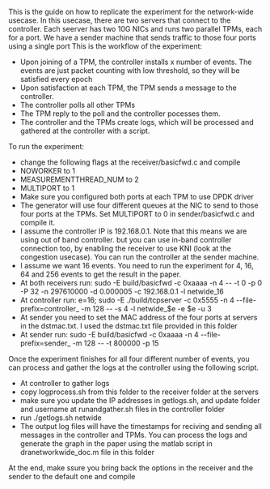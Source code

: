 This is the guide on how to replicate the experiment for the network-wide usecase.
In this usecase, there are two servers that connect to the controller.
Each seerver has two 10G NICs and runs two parallel TPMs, each for a port.
We have a sender machine that sends traffic to those four ports using a single port
This is the workflow of the experiment:
- Upon joining of a TPM, the controller installs x number of events. The events are just packet counting with low threshold, so they will be satisfied every epoch
- Upon satisfaction at each TPM, the TPM sends a message to the controller.
- The controller polls all other TPMs
- The TPM reply to the poll and the controller pocesses them. 
- The controller and the TPMs create logs, which will be processed and gathered at the controller with a script.

To run the experiment:
- change the following flags at the receiver/basicfwd.c and compile
 - NOWORKER to 1
 - MEASUREMENTTHREAD_NUM to 2
 - MULTIPORT to 1
- Make sure you configured both ports at each TPM to use DPDK driver
- The generator will use four different queues at the NIC to send to those four ports at the TPMs. Set MULTIPORT to 0 in sender/basicfwd.c and compile it.
- I assume the controller IP is 192.168.0.1. Note that this means we are using out of band controller. but you can use in-band controller connection too, by enabling the receiver to use KNI (look at the congestion usecase). You can run the controller at the sender machine.
- I assume we want 16 events. You need to run the experiment for 4, 16, 64 and 256 events to get the result in the paper.
- At both receivers run:  sudo -E build/basicfwd -c 0xaaaa -n 4 -- -t 0 -p 0 -P 32 -n 297610000 -d 0.000005 -c 192.168.0.1 -l netwide_16
- At controller run: e=16; sudo -E ./build/tcpserver -c 0x5555 -n 4 --file-prefix=controller_ -m 128 -- -s 4 -l netwide_$e -e $e -u 3
- At sender you need to set the MAC address of the four ports at servers in the dstmac.txt. I used the dstmac.txt file provided in this folder
- At sender run: sudo -E build/basicfwd -c 0xaaaa -n 4  --file-prefix=sender_ -m 128 -- -t 800000 -p 15

Once the experiment finishes for all four different number of events, you can process and gather the logs at the controller using the following script.  
- At controller to gather logs
 - copy logprocess.sh from this folder to the receiver folder at the servers
 - make sure you update the IP addresses in getlogs.sh, and update folder and username at runandgather.sh files in the controller folder
 - run ./getlogs.sh netwide
 - The output log files will have the timestamps for reciving and sending all messages in the controller and TPMs. You can process the logs and generate the graph in the paper using the matlab script in dranetworkwide_doc.m file in this folder

At the end, make ssure you bring back the options in the receiver and the sender to the default one and compile
